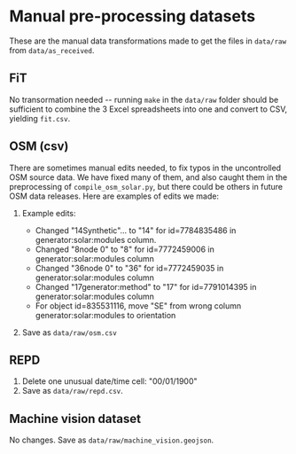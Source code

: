 Manual pre-processing datasets
===========

These are the manual data transformations made to get the files in `data/raw` from `data/as_received`.

FiT
----

No transormation needed -- running `make` in the `data/raw` folder should be sufficient to combine the 3 Excel spreadsheets into one and convert to CSV, yielding `fit.csv`.

OSM (csv)
----

There are sometimes manual edits needed, to fix typos in the uncontrolled OSM source data. We have fixed many of them, and also caught them in the preprocessing of `compile_osm_solar.py`, but there could be others in future OSM data releases. Here are examples of edits we made:

1. Example edits:

    - Changed "14Synthetic"... to "14" for id=7784835486 in generator:solar:modules column.
    - Changed "8node 0" to "8" for id=7772459006 in generator:solar:modules column
    - Changed "36node 0" to "36" for id=7772459035 in generator:solar:modules column
    - Changed "17generator:method" to "17" for id=7791014395 in generator:solar:modules column
    - For object id=835531116, move "SE" from wrong column generator:solar:modules to orientation

3. Save as `data/raw/osm.csv`

REPD
----

1. Delete one unusual date/time cell: "00/01/1900"
2. Save as `data/raw/repd.csv`.

Machine vision dataset
-----

No changes. Save as `data/raw/machine_vision.geojson`.
